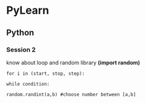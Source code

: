 # PyLearn

## Python

### Session 2
know about loop and random library **(import random)**
```
for i in (start, stop, step):

while condition:

random.randint(a,b) #choose number between [a,b]
```
